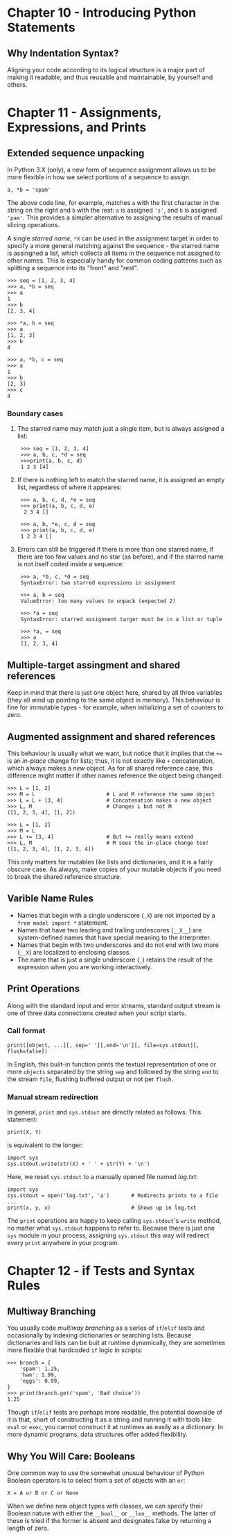 # Chapter 10 - Introducing Python Statements

## Why Indentation Syntax?

Aligning your code according to its logical structure is a major part of making it readable, and thus reusable and maintainable, by yourself and others.

# Chapter 11 - Assignments, Expressions, and Prints

## Extended sequence unpacking

In Python 3.X (only), a new form of sequence assignment allows us to be more flexible in how we select portions of a sequence to assign.

    a, *b = 'spam'

The above code line, for example, matches `a` with the first character in the string on the right and `b` with the rest: `a` is assigned `'s'`, and `b` is assigned `'pam'`. This provides a simpler alternative to assigning the results of manual slicing operations.

A single *starred name*, `*X` can be used in the assignment target in order to specify a more general matching against the sequence - the starred name is assingned a list, which collects all items in the sequence not assigned to other names. This is especially handy for common coding patterns such as splitting a sequence into its "front" and "rest".

    >>> seq = [1, 2, 3, 4]
    >>> a, *b = seq
    >>> a
    1
    >>> b
    [2, 3, 4]

    >>> *a, b = seq
    >>> a
    [1, 2, 3]
    >>> b
    4

    >>> a, *b, c = seq
    >>> a
    1
    >>> b
    [2, 3]
    >>> c
    4

### Boundary cases

1. The starred name may match just a single item, but is always assigned a list:

        >>> seq = [1, 2, 3, 4]
        >>> a, b, c, *d = seq
        >>>print(a, b, c, d)
        1 2 3 [4]

2. If there is nothing left to match the starred name, it is assigned an empty list, regardless of where it appeares:

        >>> a, b, c, d, *e = seq
        >>> print(a, b, c, d, e)
         2 3 4 []

        >>> a, b, *e, c, d = seq
        >>> print(a, b, c, d, e)
        1 2 3 4 []

3. Errors can still be triggered if there is more than one starred name, if there are too few values and no star (as before), and if the starred name is not itself coded inside a sequence:

        >>> a, *b, c, *d = seq
        SyntaxError: two starred expressions in assignment
        
        >>> a, b = seq
        ValueError: too many values to unpack (expected 2)

        >>> *a = seq
        SyntaxError: starred assignment targer must be in a list or tuple

        >>> *a, = seq
        >>> a
        [1, 2, 3, 4]

## Multiple-target assingment and shared references

Keep in mind that there is just one object here, shared by all three variables (they all wind up pointing to the same object in memory). This behaviour is fine for immutable types - for example, when initializing a set of counters to zero.

## Augmented assignment and shared references

This behaviour is usually what we want, but notice that it implies that the `+=` is an *in-place* change for lists; thus, it is not exactly like `+` concatenation, which always makes a *new* object. As for all shared reference case, this difference might matter if other names reference the object being changed:

    >>> L = [1, 2]
    >>> M = L                       # L and M reference the same object
    >>> L = L + [3, 4]              # Concatenation makes a new object
    >>> L, M                        # Changes L but not M
    ([1, 2, 3, 4], [1, 2])

    >>> L = [1, 2]
    >>> M = L
    >>> L += [3, 4]                 # But += really means extend
    >>> L, M                        # M sees the in-place change too!
    ([1, 2, 3, 4], [1, 2, 3, 4])

This only matters for mutables like lists and dictionaries, and it is a fairly obscure case. As always, make copies of your mutable objects if you need to break the shared reference structure.

## Varible Name Rules

- Names that begin with a single underscore (`_X`) are not imported by a `from model import *` statement.
- Names that have two leading and trailing undescores (`__X__`) are system-defined names that have special meaning to the interpreter.
- Names that begin with two underscores and do not end with two more (`__X`) are localized to enclosing classes.
- The name that is just a single underscore (`_`) retains the result of the expression when you are working interactively.

## Print Operations

Along with the standard input and error streams, standard output stream is one of three data connections created when your script starts.

### Call format

    print([object, ...][, sep=' '][,end='\n'][, file=sys.stdout][, flush=false])

In English, this built-in function prints the textual representation of one or more `objects` separated by the string `sep` and followed by the string `end` to the stream `file`, flushing buffered output or not per `flush`.

### Manual stream redirection

In general, `print` and `sys.stdout` are directly related as follows. This statement:

    print(X, Y)

is equivalent to the longer:

    import sys
    sys.stdout.write(str(X) + ' ' + str(Y) + '\n')

Here, we reset `sys.stdout` to a manually opened file named *log.txt*:

    import sys
    sys.stdout = open('log.txt', 'a')       # Redirects prints to a file
    ...
    print(x, y, x)                          # Shows up in log.txt

The `print` operations are happy to keep calling `sys.stdout`'s `write` method, no matter what `sys.stdout` happens to refer to. Because there is just one `sys` module in your process, assigning `sys.stdout` this way will redirect every `print` anywhere in your program.

# Chapter 12 - if Tests and Syntax Rules

## Multiway Branching

You usually code *multiway branching* as a series of `if`/`elif` tests and occasionally by indexing dictionaries or searching lists. Because dictionaries and lists can be buit at runtime dynamically, they are sometimes more flexible that hardcoded `if` logic in scripts:

    >>> branch = {
        'spam': 1.25,
        'ham': 1.99,
        'eggs': 0.99,
    }
    >>> print(branch.get('spam', 'Bad choice'))
    1.25

Though `if`/`elif` tests are perhaps more readable, the potential downside of it is that, short of constructing it as a string and running it with tools like `eval` or `exec`, you cannot construct it at runtimes as easily as a dictionary. In more dynamic programs, data structures offer added flexibility.

## Why You Will Care: Booleans

One common way to use the somewhat unusual behaviour of Python Boolean operators is to select from a set of objects with an `or`:

    X = A or B or C or None

When we define new object types with classes, we can specify their Boolean nature with either the `__bool__` or `__len__` methods. The latter of these is tried if the former is absent and designates false by returning a length of zero.
